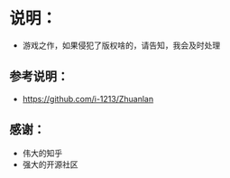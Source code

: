 # 说明：
* 游戏之作，如果侵犯了版权啥的，请告知，我会及时处理

## 参考说明：
* https://github.com/i-1213/Zhuanlan

## 感谢：
* 伟大的知乎
* 强大的开源社区